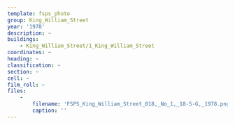 ```yaml
---
template: fsps_photo
group: King_William_Street
year: '1978'
description: ~
buildings:
    - King_William_Street/1_King_William_Street
coordinates: ~
heading: ~
classification: ~
section: ~
cell: ~
film_roll: ~
files:
    -
        filename: 'FSPS_King_William_Street_018,_No_1,_18-5-G,_1978.png'
        caption: ''
---
```

